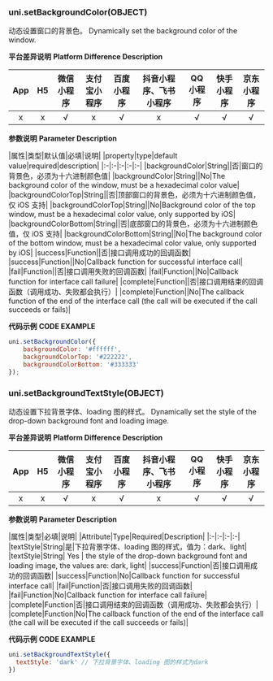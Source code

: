 ### uni.setBackgroundColor(OBJECT)

动态设置窗口的背景色。
Dynamically set the background color of the window.

**平台差异说明**
**Platform Difference Description**

|App|H5|微信小程序|支付宝小程序|百度小程序|抖音小程序、飞书小程序|QQ小程序|快手小程序|京东小程序|
|:-:|:-:|:-:|:-:|:-:|:-:|:-:|:-:|:-:|
|x|x|√|x|√|x|√|√|√|

**参数说明**
**Parameter Description**

|属性|类型|默认值|必填|说明|
|property|type|default value|required|description|
|:-|:-|:-|:-|:-|
|backgroundColor|String||否|窗口的背景色，必须为十六进制颜色值|
|backgroundColor|String||No|The background color of the window, must be a hexadecimal color value|
|backgroundColorTop|String||否|顶部窗口的背景色，必须为十六进制颜色值，仅 iOS 支持|
|backgroundColorTop|String||No|Background color of the top window, must be a hexadecimal color value, only supported by iOS|
|backgroundColorBottom|String||否|底部窗口的背景色，必须为十六进制颜色值，仅 iOS 支持|
|backgroundColorBottom|String||No|The background color of the bottom window, must be a hexadecimal color value, only supported by iOS|
|success|Function||否|接口调用成功的回调函数|
|success|Function||No|Callback function for successful interface call|
|fail|Function||否|接口调用失败的回调函数|
|fail|Function||No|Callback function for interface call failure|
|complete|Function||否|接口调用结束的回调函数（调用成功、失败都会执行）|
|complete|Function||No|The callback function of the end of the interface call (the call will be executed if the call succeeds or fails)|

**代码示例**
**CODE EXAMPLE**

```javascript
uni.setBackgroundColor({
    backgroundColor: '#ffffff',
    backgroundColorTop: '#222222',
    backgroundColorBottom: '#333333'
});
```

### uni.setBackgroundTextStyle(OBJECT)

动态设置下拉背景字体、loading 图的样式。
Dynamically set the style of the drop-down background font and loading image.

**平台差异说明**
**Platform Difference Description**

|App|H5|微信小程序|支付宝小程序|百度小程序|抖音小程序、飞书小程序|QQ小程序|快手小程序|京东小程序|
|:-:|:-:|:-:|:-:|:-:|:-:|:-:|:-:|:-:|
|x|x|√|x|√|x|√|√|√|

**参数说明**
**Parameter Description**

|属性|类型|必填|说明|
|Attribute|Type|Required|Description|
|:-|:-|:-|:-|
|textStyle|String|是|下拉背景字体、loading 图的样式，值为：dark、light|
|textStyle|String| Yes | the style of the drop-down background font and loading image, the values are: dark, light|
|success|Function|否|接口调用成功的回调函数|
|success|Function|No|Callback function for successful interface call|
|fail|Function|否|接口调用失败的回调函数|
|fail|Function|No|Callback function for interface call failure|
|complete|Function|否|接口调用结束的回调函数（调用成功、失败都会执行）|
|complete|Function|No|The callback function of the end of the interface call (the call will be executed if the call succeeds or fails)|

**代码示例**
**CODE EXAMPLE**

```javascript
uni.setBackgroundTextStyle({
  textStyle: 'dark' // 下拉背景字体、loading 图的样式为dark
})
```
